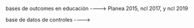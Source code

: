 
bases de outcomes en educación ----> Planea 2015, ncl 2017, y ncl 2019

base de datos de controles ---->

